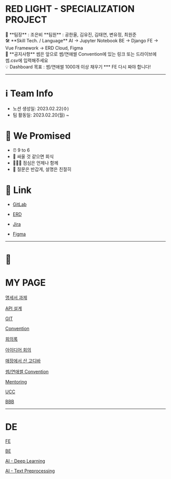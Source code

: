# RED LIGHT - SPECIALIZATION PROJECT

<aside>
👤 **팀장** : 조은비
**팀원** : 공한울, 김유진, 김태연, 변유정, 최원준

</aside>

<aside>
🛠 **Skill Tech. / Language**
AI → Jupyter Notebook
BE → Django
FE → Vue
Framework → ERD Cloud, Figma

</aside>

<aside>
📌 **공지사항**
썸은 앞으로 썸/연애썰 Convention에 있는 링크 또는 드라이브에 썸.csv에 입력해주세요

</aside>

<aside>
💡 Dashboard
목표 : 썸/연애썰 1000개 이상 채우기
*** FE 다시 짜야 합니다!

</aside>

---

# ℹ️ Team Info

- 노션 생성일: 2023.02.22(수)
- 팀 활동일: 2023.02.20(월) ~

# 🤙 We Promised

- ⏰ 9 to 6
- 🍻 싸울 것 같으면 회식
- 👨‍👧‍👧 점심은 언제나 함께
- 👐 질문은 반갑게, 설명은 친절히

# 🔗 Link

- [GitLab](https://lab.ssafy.com/s08-ai-speech-sub1/S08P21A109)
- [ERD](https://www.erdcloud.com/d/4cFahTvZJFuvmwfpr)

- [Jira](https://ssafy.atlassian.net/jira/software/c/projects/S08P21A109/boards/1594?assignee=63ad3772741248746bf6ad11)

- [Figma](https://www.figma.com/file/4IXIyE8kGcnydds7tcE5sK/Untitled?node-id=0%3A1&t=2CldJqATKhvjjduB-1)

---

# 📁

# MY PAGE

[명세서 과제](https://www.notion.so/55113cd1a693405e9c69e229dc877a15)

[API 설계](https://www.notion.so/API-89d014ace00240ec81de0963e84a0fe8)

[GIT](https://www.notion.so/GIT-b862fcdb864744c596cb59e51aac9bee)

[Convention](https://www.notion.so/Convention-b5bceb711ce74ee2b4c190b81e493958)

[회의록](https://www.notion.so/3b5e970edeba48678c9a2c91a8eab226)

[아이디어 회의](https://www.notion.so/ffe9c7b175c74f6c9ec71bbc0521b5dc)

[매장에서 산 고디바](https://www.notion.so/54f93d39b38746b6ae23a9584d310474)

[썸/연애썰 Convention](https://www.notion.so/Convention-5c331863329c4d709bfa5abeda05b9a3)

[Mentoring](https://www.notion.so/Mentoring-0819d165306b4def9f8cfd649b452103)

[UCC](https://www.notion.so/UCC-94da27aca1e24754843111347490677c)

[BBB](https://www.notion.so/BBB-92dbb2a4b0a84c31b284bc67f5f17bee)

---

# DE

[FE](https://www.notion.so/FE-921b051cb2c94bb282ff8f2a4dfe3585)

[BE](https://www.notion.so/BE-bb8925328f9a482db8ec06021116d16d)

[AI - Deep Learning](https://www.notion.so/AI-Deep-Learning-b98045d07e10447d9d88862beaf66da6)

[AI - Text Preprocessing](https://www.notion.so/AI-Text-Preprocessing-ae44724b4dbd44918c15a272ed36d639)